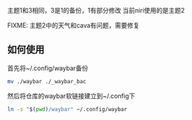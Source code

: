 主题1和3相同，3是1的备份，1有部分修改
当前niri使用的是主题2

FIXME: 主题2中的天气和cava有问题，需要修复

## 如何使用

首先将~/.config/waybar备份

```bash
mv ./waybar ./_waybar_bac
```

然后将仓库的waybar软链接建立到~/.config下

```bash
ln -s "$(pwd)/waybar" ~/.config/waybar
```
